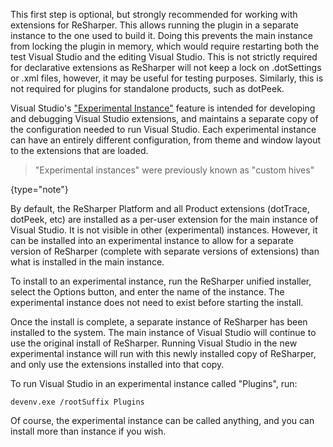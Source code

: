 [//]: # (title: Install to an Experimental Instance)

This first step is optional, but strongly recommended for working with extensions for ReSharper. This allows running the plugin in a separate instance to the one used to build it. Doing this prevents the main instance from locking the plugin in memory, which would require restarting both the test Visual Studio and the editing Visual Studio. This is not strictly required for declarative extensions as ReSharper will not keep a lock on .dotSettings or .xml files, however, it may be useful for testing purposes. Similarly, this is not required for plugins for standalone products, such as dotPeek.

Visual Studio's ["Experimental Instance"](http://msdn.microsoft.com/en-us/library/bb166560.aspx) feature is intended for developing and debugging Visual Studio extensions, and maintains a separate copy of the configuration needed to run Visual Studio. Each experimental instance can have an entirely different configuration, from theme and window layout to the extensions that are loaded.

 >  "Experimental instances" were previously known as "custom hives"
 >
 {type="note"}

By default, the ReSharper Platform and all Product extensions (dotTrace, dotPeek, etc) are installed as a per-user extension for the main instance of Visual Studio. It is not visible in other (experimental) instances. However, it can be installed into an experimental instance to allow for a separate version of ReSharper (complete with separate versions of extensions) than what is installed in the main instance.

To install to an experimental instance, run the ReSharper unified installer, select the Options button, and enter the name of the instance. The experimental instance does not need to exist before starting the install.

Once the install is complete, a separate instance of ReSharper has been installed to the system. The main instance of Visual Studio will continue to use the original install of ReSharper. Running Visual Studio in the new experimental instance will run with this newly installed copy of ReSharper, and only use the extensions installed into that copy.

To run Visual Studio in an experimental instance called "Plugins", run:

```
devenv.exe /rootSuffix Plugins
```

Of course, the experimental instance can be called anything, and you can install more than instance if you wish.